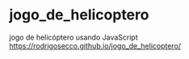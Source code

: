 # jogo_de_helicoptero
jogo de helicóptero usando JavaScript
https://rodrigosecco.github.io/jogo_de_helicoptero/
